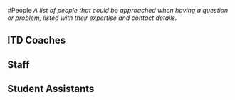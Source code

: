 #People
_A list of people that could be approached when having a question or problem, listed with their expertise and contact details._

## ITD Coaches
## Staff
## Student Assistants
